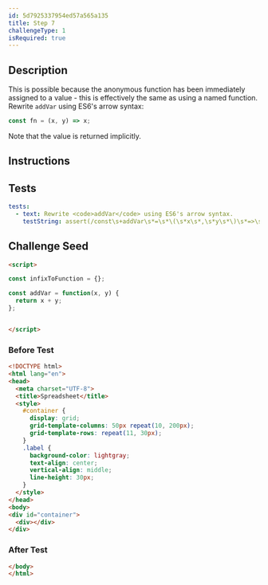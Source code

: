 ```yaml
---
id: 5d7925337954ed57a565a135
title: Step 7
challengeType: 1
isRequired: true
---
```


## Description
<section id='description'>
This is possible because the anonymous function has been immediately assigned to a value - this is effectively the same as using a named function.
Rewrite <code>addVar</code> using ES6's arrow syntax:

```js
const fn = (x, y) => x;
```

Note that the value is returned implicitly.
</section>

## Instructions
<section id='instructions'>

</section>

## Tests
<section id='tests'>

```yml
tests:
  - text: Rewrite <code>addVar</code> using ES6's arrow syntax.
    testString: assert(/const\s+addVar\s*=\s*\(\s*x\s*,\s*y\s*\)\s*=>\s*x\s*\+\s*y/.test(code));

```

</section>

## Challenge Seed
<section id='challengeSeed'>

<div id='html-seed'>

```html
<script>

const infixToFunction = {};

const addVar = function(x, y) {
  return x + y;
};


</script>
```

</div>


### Before Test
<div id='html-setup'>

```html
<!DOCTYPE html>
<html lang="en">
<head>
  <meta charset="UTF-8">
  <title>Spreadsheet</title>
  <style>
    #container {
      display: grid;
      grid-template-columns: 50px repeat(10, 200px);
      grid-template-rows: repeat(11, 30px);
    }
    .label {
      background-color: lightgray;
      text-align: center;
      vertical-align: middle;
      line-height: 30px;
    }
  </style>
</head>
<body>
<div id="container">
  <div></div>
</div>
```

</div>


### After Test
<div id='html-teardown'>

```html
</body>
</html>
```

</div>


</section>
